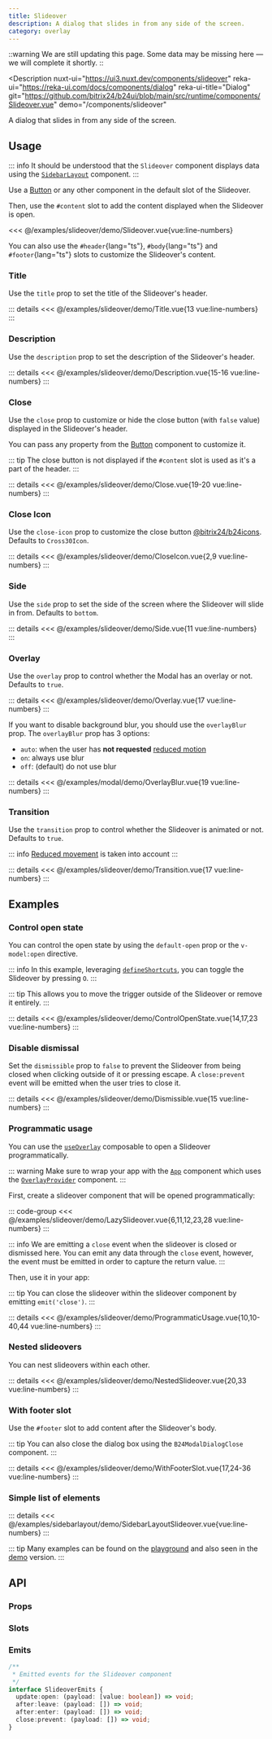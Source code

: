 ```yaml
---
title: Slideover
description: A dialog that slides in from any side of the screen.
category: overlay
---
```

<script setup>
import SlideoverExample from '/examples/slideover/Slideover.vue';
import TitleExample from '/examples/slideover/Title.vue';
import DescriptionExample from '/examples/slideover/Description.vue';
import CloseExample from '/examples/slideover/Close.vue';
import CloseIconExample from '/examples/slideover/CloseIcon.vue';
import SideExample from '/examples/slideover/Side.vue';
import OverlayExample from '/examples/slideover/Overlay.vue';
import OverlayBlurExample from '/examples/slideover/OverlayBlur.vue';
import TransitionExample from '/examples/slideover/Transition.vue';
import ControlOpenStateExample from '/examples/slideover/ControlOpenState.vue';
import DismissibleExample from '/examples/slideover/Dismissible.vue';
import ProgrammaticUsageExample from '/examples/slideover/ProgrammaticUsage.vue';
import NestedSlideoverExample from '/examples/slideover/NestedSlideover.vue';
import WithFooterSlotExample from '/examples/slideover/WithFooterSlot.vue';
import SidebarLayoutSlideoverExample from '/examples/sidebarlayout/SidebarLayoutSlideover.vue';
</script>

::warning
We are still updating this page. Some data may be missing here — we will complete it shortly.
::

<Description
  nuxt-ui="https://ui3.nuxt.dev/components/slideover"
  reka-ui="https://reka-ui.com/docs/components/dialog"
  reka-ui-title="Dialog"
  git="https://github.com/bitrix24/b24ui/blob/main/src/runtime/components/Slideover.vue"
  demo="/components/slideover"
>
  A dialog that slides in from any side of the screen.
</Description>

## Usage
::: info
It should be understood that the `Slideover` component displays data using the [`SidebarLayout`](/docs/components/sidebar-layout/) component.
:::

Use a [Button](/docs/components/button/) or any other component in the default slot of the Slideover.

Then, use the `#content` slot to add the content displayed when the Slideover is open.

<div class="lg:min-h-[160px]">
  <ClientOnly>
    <SlideoverExample />
  </ClientOnly>
</div>

<<< @/examples/slideover/demo/Slideover.vue{vue:line-numbers}

You can also use the `#header`{lang="ts"}, `#body`{lang="ts"} and `#footer`{lang="ts"} slots to customize the Slideover's content.

### Title

Use the `title` prop to set the title of the Slideover's header.

<div class="lg:min-h-[275px]">
  <ClientOnly>
    <TitleExample />
  </ClientOnly>
</div>

::: details
<<< @/examples/slideover/demo/Title.vue{13 vue:line-numbers}
:::

### Description

Use the `description` prop to set the description of the Slideover's header.

<div class="lg:min-h-[275px]">
  <ClientOnly>
    <DescriptionExample />
  </ClientOnly>
</div>

::: details
<<< @/examples/slideover/demo/Description.vue{15-16 vue:line-numbers}
:::

### Close

Use the `close` prop to customize or hide the close button (with `false` value) displayed in the Slideover's header.

You can pass any property from the [Button](/docs/components/button/) component to customize it.

::: tip
The close button is not displayed if the `#content` slot is used as it's a part of the header.
:::

<div class="lg:min-h-[160px]">
  <ClientOnly>
    <CloseExample />
  </ClientOnly>
</div>

::: details
<<< @/examples/slideover/demo/Close.vue{19-20 vue:line-numbers}
:::

### Close Icon

Use the `close-icon` prop to customize the close button [@bitrix24/b24icons](https://bitrix24.github.io/b24icons/guide/icons.html). Defaults to `Cross30Icon`.

<div class="lg:min-h-[160px]">
  <ClientOnly>
    <CloseIconExample />
  </ClientOnly>
</div>

::: details
<<< @/examples/slideover/demo/CloseIcon.vue{2,9 vue:line-numbers}
:::

### Side

Use the `side` prop to set the side of the screen where the Slideover will slide in from. Defaults to `bottom`.

<div class="lg:min-h-[275px]">
  <ClientOnly>
    <SideExample />
  </ClientOnly>
</div>

::: details
<<< @/examples/slideover/demo/Side.vue{11 vue:line-numbers}
:::

### Overlay

Use the `overlay` prop to control whether the Modal has an overlay or not. Defaults to `true`.

<div class="lg:min-h-[275px]">
  <ClientOnly>
    <OverlayExample />
  </ClientOnly>
</div>

::: details
<<< @/examples/slideover/demo/Overlay.vue{17 vue:line-numbers}
:::

If you want to disable background blur, you should use the `overlayBlur` prop.
The `overlayBlur` prop has 3 options:

- `auto`: when the user has **not requested** [reduced motion](https://tailwindcss.com/docs/hover-focus-and-other-states#prefers-reduced-motion)
- `on`: always use blur
- `off`: (default) do not use blur

<div class="lg:min-h-[275px]">
  <ClientOnly>
    <OverlayBlurExample />
  </ClientOnly>
</div>

::: details
<<< @/examples/modal/demo/OverlayBlur.vue{19 vue:line-numbers}
:::

### Transition

Use the `transition` prop to control whether the Slideover is animated or not. Defaults to `true`.

::: info
[Reduced movement](https://tailwindcss.com/docs/hover-focus-and-other-states#prefers-reduced-motion) is taken into account
:::

<div class="lg:min-h-[275px]">
  <ClientOnly>
    <TransitionExample />
  </ClientOnly>
</div>

::: details
<<< @/examples/slideover/demo/Transition.vue{17 vue:line-numbers}
:::

## Examples

### Control open state

You can control the open state by using the `default-open` prop or the `v-model:open` directive.

::: info
In this example, leveraging [`defineShortcuts`](/docs/composables/define-shortcuts), you can toggle the Slideover by pressing `O`.
:::

::: tip
This allows you to move the trigger outside of the Slideover or remove it entirely.
:::

<div class="lg:min-h-[160px]">
  <ClientOnly>
    <ControlOpenStateExample />
  </ClientOnly>
</div>

::: details
<<< @/examples/slideover/demo/ControlOpenState.vue{14,17,23 vue:line-numbers}
:::

### Disable dismissal

Set the `dismissible` prop to `false` to prevent the Slideover from being closed when clicking outside of it or pressing escape. A `close:prevent` event will be emitted when the user tries to close it.

<div class="lg:min-h-[160px]">
  <ClientOnly>
    <DismissibleExample />
  </ClientOnly>
</div>

::: details
<<< @/examples/slideover/demo/Dismissible.vue{15 vue:line-numbers}
:::

### Programmatic usage

You can use the [`useOverlay`](/docs/composables/use-overlay/) composable to open a Slideover programmatically.

::: warning
Make sure to wrap your app with the [`App`](/docs/components/app/) component which uses the [`OverlayProvider`](https://github.com/bitrix24/b24ui/blob/main/src/runtime/components/OverlayProvider.vue) component.
:::

First, create a slideover component that will be opened programmatically:

::: code-group
<<< @/examples/slideover/demo/LazySlideover.vue{6,11,12,23,28 vue:line-numbers}
:::

::: info
We are emitting a `close` event when the slideover is closed or dismissed here. You can emit any data through the `close` event, however, the event must be emitted in order to capture the return value.
:::

Then, use it in your app:

::: tip
You can close the slideover within the slideover component by emitting `emit('close')`.
:::

<div class="lg:min-h-[160px]">
  <ClientOnly>
    <ProgrammaticUsageExample />
  </ClientOnly>
</div>

::: details
<<< @/examples/slideover/demo/ProgrammaticUsage.vue{10,10-40,44 vue:line-numbers}
:::

### Nested slideovers

You can nest slideovers within each other.

<div class="lg:min-h-[160px]">
  <ClientOnly>
    <NestedSlideoverExample />
  </ClientOnly>
</div>

::: details
<<< @/examples/slideover/demo/NestedSlideover.vue{20,33 vue:line-numbers}
:::

### With footer slot

Use the `#footer` slot to add content after the Slideover's body.

::: tip
You can also close the dialog box using the `B24ModalDialogClose` component.
:::

<div class="lg:min-h-[160px]">
  <ClientOnly>
    <WithFooterSlotExample />
  </ClientOnly>
</div>

::: details
<<< @/examples/slideover/demo/WithFooterSlot.vue{17,24-36 vue:line-numbers}
:::

### Simple list of elements

<div class="lg:min-h-[160px]">
  <ClientOnly>
    <SidebarLayoutSlideoverExample />
  </ClientOnly>
</div>

::: details
<<< @/examples/sidebarlayout/demo/SidebarLayoutSlideover.vue{vue:line-numbers}
:::

::: tip
Many examples can be found on the [playground](https://bitrix24.github.io/b24ui/demo/components/slideover) and also seen in the [demo](https://github.com/bitrix24/b24ui/blob/main/demo/app/pages/components/slideover.vue) version.
:::

## API

### Props

<ComponentProps component="Slideover" />

### Slots

<ComponentSlots component="Slideover" />

### Emits

```ts
/**
 * Emitted events for the Slideover component
 */
interface SlideoverEmits {
  update:open: (payload: [value: boolean]) => void;
  after:leave: (payload: []) => void;
  after:enter: (payload: []) => void;
  close:prevent: (payload: []) => void;
}
```
